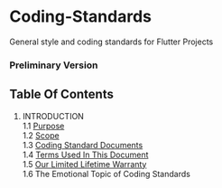 # Coding-Standards
General style and coding standards for Flutter Projects

### Preliminary Version

## Table Of Contents
1. INTRODUCTION  
 1.1 [Purpose]  
 1.2 [Scope]  
 1.3 [Coding Standard Documents]  
 1.4 [Terms Used In This Document]  
 1.5 [Our Limited Lifetime Warranty]  
 1.6 The Emotional Topic of Coding Standards  
 
<!--links-->
[Purpose]: Introduction/Purpose.md
[Scope]: Introduction/Scope.md
[Coding Standard Documents]: Introduction/Coding-Standard-Documents.md
[Terms Used In This Document]: Introduction/Terms-Used-In-This-Document.md
[Our Limited Lifetime Warranty]: Introduction/Our-Limited-Lifetime-Warranty.md
